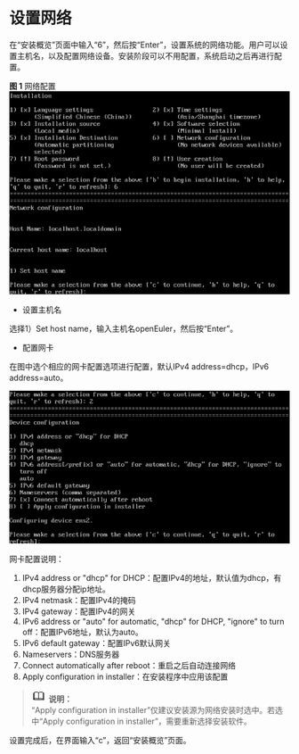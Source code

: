 # 设置网络<a name="ZH-CN_TOPIC_0220373228"></a>

在“安装概览”页面中输入“6”，然后按“Enter”，设置系统的网络功能。用户可以设置主机名，以及配置网络设备。安装阶段可以不用配置，系统启动之后再进行配置。

**图 1**  网络配置<a name="fig09419437516"></a>  
![](figures/网络配置.png "网络配置")

-   设置主机名

选择1）Set host name，输入主机名openEuler，然后按“Enter”。

-   配置网卡

在图中选个相应的网卡配置选项进行配置，默认IPv4 address=dhcp，IPv6 address=auto。

![](figures/22.png)

网卡配置说明：

1.  IPv4 address or "dhcp" for DHCP：配置IPv4的地址，默认值为dhcp，有dhcp服务器分配ip地址。
2.  IPv4 netmask：配置IPv4的掩码
3.  IPv4 gateway：配置IPv4的网关
4.  IPv6 address  or "auto" for automatic, "dhcp" for DHCP, "ignore" to turn off：配置IPv6地址，默认为auto。
5.  IPv6 default gateway：配置IPv6默认网关
6.  Nameservers：DNS服务器
7.  Connect automatically after reboot：重启之后自动连接网络
8.  Apply configuration in installer：在安装程序中应用该配置

>![](public_sys-resources/icon-note.gif) **说明：**   
>“Apply configuration in installer”仅建议安装源为网络安装时选中。若选中“Apply configuration in installer”，需要重新选择安装软件。  

设置完成后，在界面输入“c”，返回“安装概览”页面。


